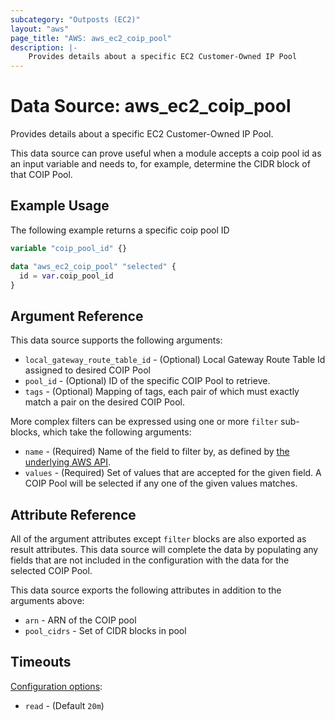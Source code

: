 ```yaml
---
subcategory: "Outposts (EC2)"
layout: "aws"
page_title: "AWS: aws_ec2_coip_pool"
description: |-
    Provides details about a specific EC2 Customer-Owned IP Pool
---
```


# Data Source: aws_ec2_coip_pool

Provides details about a specific EC2 Customer-Owned IP Pool.

This data source can prove useful when a module accepts a coip pool id as
an input variable and needs to, for example, determine the CIDR block of that
COIP Pool.

## Example Usage

The following example returns a specific coip pool ID

```terraform
variable "coip_pool_id" {}

data "aws_ec2_coip_pool" "selected" {
  id = var.coip_pool_id
}
```

## Argument Reference

This data source supports the following arguments:

* `local_gateway_route_table_id` - (Optional) Local Gateway Route Table Id assigned to desired COIP Pool
* `pool_id` - (Optional) ID of the specific COIP Pool to retrieve.
* `tags` - (Optional) Mapping of tags, each pair of which must exactly match
  a pair on the desired COIP Pool.

More complex filters can be expressed using one or more `filter` sub-blocks,
which take the following arguments:

* `name` - (Required) Name of the field to filter by, as defined by
  [the underlying AWS API](https://docs.aws.amazon.com/AWSEC2/latest/APIReference/API_DescribeCoipPools.html).
* `values` - (Required) Set of values that are accepted for the given field.
  A COIP Pool will be selected if any one of the given values matches.

## Attribute Reference

All of the argument attributes except `filter` blocks are also exported as
result attributes. This data source will complete the data by populating
any fields that are not included in the configuration with the data for
the selected COIP Pool.

This data source exports the following attributes in addition to the arguments above:

* `arn` - ARN of the COIP pool
* `pool_cidrs` - Set of CIDR blocks in pool

## Timeouts

[Configuration options](https://developer.hashicorp.com/terraform/language/resources/syntax#operation-timeouts):

- `read` - (Default `20m`)
